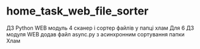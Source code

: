 # home_task_web_file_sorter
ДЗ Python WEB модуль 4 сканер і сортер файлів у папці хлам
Для 6 ДЗ модуля WEB додав файл async.py з асинхронним сортування папки Хлам
